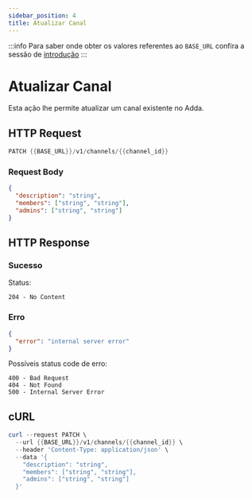 ```yaml
---
sidebar_position: 4
title: Atualizar Canal
---
```


:::info
Para saber onde obter os valores referentes ao `BASE_URL` confira a sessão de [introdução](../../intro)
:::

# Atualizar Canal

Esta ação lhe permite atualizar um canal existente no Adda.

## HTTP Request

```powershell
PATCH {{BASE_URL}}/v1/channels/{{channel_id}}
```

### Request Body

```json
{
  "description": "string",
  "members": ["string", "string"],
  "admins": ["string", "string"]
}
```

## HTTP Response

### Sucesso

Status:

```
204 - No Content
```

### Erro

```json
{
  "error": "internal server error"
}
```

Possíveis status code de erro:

```
400 - Bad Request
404 - Not Found
500 - Internal Server Error
```

## cURL

```powershell
curl --request PATCH \
  --url {{BASE_URL}}/v1/channels/{{channel_id}} \
  --header 'Content-Type: application/json' \
  --data '{
    "description": "string",
    "members": ["string", "string"],
    "admins": ["string", "string"]
  }'
```
